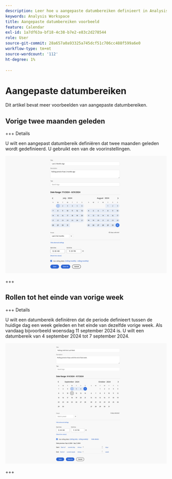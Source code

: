 ```yaml
---
description: Leer hoe u aangepaste datumbereiken definieert in Analysis Workspace.
keywords: Analysis Workspace
title: Aangepaste datumbereiken voorbeeld
feature: Calendar
exl-id: 1a7df63a-bf18-4c38-b7e2-e83c2d278544
role: User
source-git-commit: 28a657a0a93325a745dcf51c706cc488f599a6e0
workflow-type: tm+mt
source-wordcount: '112'
ht-degree: 1%

---
```


# Aangepaste datumbereiken

Dit artikel bevat meer voorbeelden van aangepaste datumbereiken.

## Vorige twee maanden geleden

+++ Details

U wilt een aangepast datumbereik definiëren dat twee maanden geleden wordt gedefinieerd. U gebruikt een van de voorinstellingen.

![ Laatste 2 maanden geleden ](assets/date-range-example-simple.png)

+++


## Rollen tot het einde van vorige week

+++ Details

U wilt een datumbereik definiëren dat de periode definieert tussen de huidige dag een week geleden en het einde van dezelfde vorige week. Als vandaag bijvoorbeeld woensdag 11 september 2024 is. U wilt een datumbereik van 4 september 2024 tot 7 september 2024.

![ het waaiervoorbeeld van de Datum ](assets/date-range-example.png)

+++

<!--
## Example: Use a 7-day rolling date range

You can create a date range that specifies a 7-day rolling window that ends one week ago:

![](assets/create_date_range.png)

Use *`rolling daily`*.

* The Start settings would be *`current day minus 6 days`*.

* The End settings would be *`current day minus 7 days`*.

This date range can be a component that you drag onto any freeform table.
-->